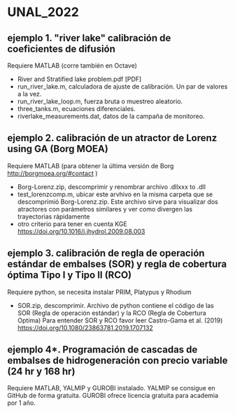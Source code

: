 # UNAL_2022

## ejemplo 1. "river lake" calibración de coeficientes de difusión
Requiere MATLAB (corre también en Octave)
+ River and Stratified lake problem.pdf [PDF]
+ run_river_lake.m, calculadora de ajuste de calibración. Un par de valores a la vez. 
+ run_river_lake_loop.m, fuerza bruta o muestreo aleatorio.
+ three_tanks.m, ecuaciones diferenciales.
+ riverlake_measurements.dat, datos de la campaña de monitoreo.

## ejemplo 2. calibración de un atractor de Lorenz using GA (Borg MOEA)
Requiere MATLAB (para obtener la última versión de Borg http://borgmoea.org/#contact )
+ Borg-Lorenz.zip, descomprimir y renombrar archivo .dllxxx to .dll
+ test_lorenzcomp.m, ubicar este arvhivo en la misma carpeta que se descomprimió Borg-Lorenz.zip. Este archivo sirve para visualizar dos atractores con parámetros similares y ver como divergen las trayectorias rápidamente
+ otro criterio para tener en cuenta KGE https://doi.org/10.1016/j.jhydrol.2009.08.003 

## ejemplo 3. calibración de regla de operación estándar de embalses (SOR) y regla de cobertura óptima Tipo I y Tipo II (RCO) 
Requiere python, se necesita instalar PRIM, Platypus y Rhodium
+ SOR.zip, descomprimir. Archivo de python contiene el código de las SOR (Regla de operación estándar) y la RCO (Regla de Cobertura Optima)
Para entender SOR y RCO favor leer  Castro-Gama et al. (2019) https://doi.org/10.1080/23863781.2019.1707132

## ejemplo 4*. Programación de cascadas de embalses de hidrogeneración con precio variable (24 hr y 168 hr) 
Requiere MATLAB, YALMIP y GUROBI instalado. YALMIP se consigue en GitHub de forma gratuita. GUROBI ofrece licencia gratuita para academia por 1 año.

